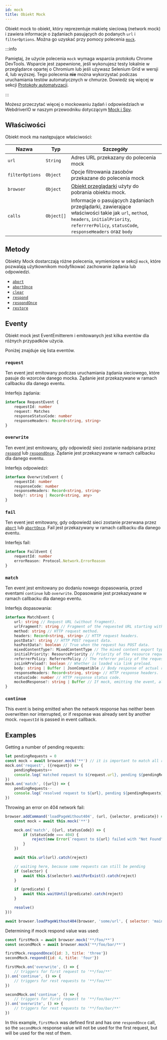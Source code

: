 ```yaml
---
id: mock
title: Obiekt Mock
---
```


Obiekt mock to obiekt, który reprezentuje makietę sieciową (network mock) i zawiera informacje o żądaniach pasujących do podanych `url` i `filterOptions`. Można go uzyskać przy pomocy polecenia [`mock`](/docs/api/browser/mock).

:::info

Pamiętaj, że użycie polecenia `mock` wymaga wsparcia protokołu Chrome DevTools. Wsparcie jest zapewnione, jeśli wykonujesz testy lokalnie w przeglądarce opartej o Chromium lub jeśli używasz Selenium Grid w wersji 4, lub wyższej. Tego polecenia __nie__ można wykorzystać podczas uruchamiania testów automatycznych w chmurze. Dowiedz się więcej w sekcji [Protokoły automatyzacji](/docs/automationProtocols).

:::

Możesz przeczytać więcej o mockowaniu żądań i odpowiedziach w WebdriverIO w naszym przewodniku dotyczącym [Mock i Spy](/docs/mocksandspies).

## Właściwości

Obiekt mock ma następujące właściwości:

| Nazwa           | Typ        | Szczegóły                                                                                                                                                                                       |
| --------------- | ---------- | ----------------------------------------------------------------------------------------------------------------------------------------------------------------------------------------------- |
| `url`           | `String`   | Adres URL przekazany do polecenia mock                                                                                                                                                          |
| `filterOptions` | `Object`   | Opcje filtrowania zasobów przekazane do polecenia mock                                                                                                                                          |
| `browser`       | `Object`   | [Obiekt przeglądarki](/docs/api/browser) użyty do pobrania obiektu mock.                                                                                                                        |
| `calls`         | `Object[]` | Informacje o pasujących żądaniach przeglądarki, zawierające właściwości takie jak `url`, `method`, `headers`, `initialPriority`, `referrrerPolicy`, `statusCode`, `responseHeaders` oraz `body` |

## Metody

Obiekty Mock dostarczają różne polecenia, wymienione w sekcji `mock`, które pozwalają użytkownikom modyfikować zachowanie żądania lub odpowiedzi.

- [`abort`](/docs/api/mock/abort)
- [`abortOnce`](/docs/api/mock/abortOnce)
- [`clear`](/docs/api/mock/clear)
- [`respond`](/docs/api/mock/respond)
- [`respondOnce`](/docs/api/mock/respondOnce)
- [`restore`](/docs/api/mock/restore)

## Eventy

Obiekt mock jest EventEmitterem i emitowanych jest kilka eventów dla różnych przypadków użycia.

Poniżej znajduje się lista eventów.

### `request`

Ten event jest emitowany podczas uruchamiania żądania sieciowego, które pasuje do wzorców danego mocka. Żądanie jest przekazywane w ramach callbacku dla danego eventu.

Interfejs żądania:
```ts
interface RequestEvent {
    requestId: number
    request: Matches
    responseStatusCode: number
    responseHeaders: Record<string, string>
}
```

### `overwrite`

Ten event jest emitowany, gdy odpowiedź sieci zostanie nadpisana przez [`respond`](/docs/api/mock/respond) lub [`respondOnce`](/docs/api/mock/respondOnce). Żądanie jest przekazywane w ramach callbacku dla danego eventu.

Interfejs odpowiedzi:
```ts
interface OverwriteEvent {
    requestId: number
    responseCode: number
    responseHeaders: Record<string, string>
    body?: string | Record<string, any>
}
```

### `fail`

Ten event jest emitowany, gdy odpowiedź sieci zostanie przerwana przez [`abort`](/docs/api/mock/abort) lub [`abortOnce`](/docs/api/mock/abortOnce). Fail jest przekazywany w ramach callbacku dla danego eventu.

Interfejs fail:
```ts
interface FailEvent {
    requestId: number
    errorReason: Protocol.Network.ErrorReason
}
```

### `match`

Ten event jest emitowany po dodaniu nowego dopasowania, przed eventami `continue` lub `overwrite`. Dopasowanie jest przekazywane w ramach callbacku dla danego eventu.

Interfejs dopasowania:
```ts
interface MatchEvent {
    url: string // Request URL (without fragment).
    urlFragment?: string // Fragment of the requested URL starting with hash, if present.
    method: string // HTTP request method.
    headers: Record<string, string> // HTTP request headers.
    postData?: string // HTTP POST request data.
    hasPostData?: boolean // True when the request has POST data.
    mixedContentType?: MixedContentType // The mixed content export type of the request.
    initialPriority: ResourcePriority // Priority of the resource request at the time request is sent.
    referrerPolicy: ReferrerPolicy // The referrer policy of the request, as defined in https://www.w3.org/TR/referrer-policy/
    isLinkPreload?: boolean // Whether is loaded via link preload.
    body: string | Buffer | JsonCompatible // Body response of actual resource.
    responseHeaders: Record<string, string> // HTTP response headers.
    statusCode: number // HTTP response status code.
    mockedResponse?: string | Buffer // If mock, emitting the event, also modified it's response.
}
```

### `continue`

This event is being emitted when the network response has neither been overwritten nor interrupted, or if response was already sent by another mock. `requestId` is passed in event callback.

## Examples

Getting a number of pending requests:

```js
let pendingRequests = 0
const mock = await browser.mock('**') // it is important to match all requests otherwise, the resulting value can be very confusing.
mock.on('request', ({request}) => {
    pendingRequests++
    console.log(`matched request to ${request.url}, pending ${pendingRequests} requests`)
})
mock.on('match', ({url}) => {
    pendingRequests--
    console.log(`resolved request to ${url}, pending ${pendingRequests} requests`)
})
```

Throwing an error on 404 network fail:

```js
browser.addCommand('loadPageWithout404', (url, {selector, predicate}) => new Promise(async (resolve, reject) => {
    const mock = await this.mock('**')

    mock.on('match', ({url, statusCode}) => {
        if (statusCode === 404) {
            reject(new Error(`request to ${url} failed with "Not Found"`))
        }
    })

    await this.url(url).catch(reject)

    // waiting here, because some requests can still be pending
    if (selector) {
        await this.$(selector).waitForExist().catch(reject)
    }

    if (predicate) {
        await this.waitUntil(predicate).catch(reject)
    }

    resolve()
}))

await browser.loadPageWithout404(browser, 'some/url', { selector: 'main' })
```

Determining if mock respond value was used:

```js
const firstMock = await browser.mock('**/foo/**')
const secondMock = await browser.mock('**/foo/bar/**')

firstMock.respondOnce({id: 3, title: 'three'})
secondMock.respond({id: 4, title: 'four'})

firstMock.on('overwrite', () => {
    // triggers for first request to '**/foo/**'
}).on('continue', () => {
    // triggers for rest requests to '**/foo/**'
})

secondMock.on('continue', () => {
    // triggers for first request to '**/foo/bar/**'
}).on('overwrite', () => {
    // triggers for rest requests to '**/foo/bar/**'
})
```

In this example, `firstMock` was defined first and has one `respondOnce` call, so the `secondMock` response value will not be used for the first request, but will be used for the rest of them.
